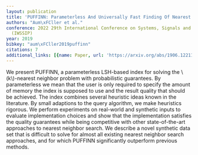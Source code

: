 ```yaml
---
layout: publication
title: 'PUFFINN: Parameterless And Universally Fast Finding Of Nearest Neighbors'
authors: "Aum\xFCller et al."
conference: 2022 29th International Conference on Systems, Signals and Image Processing
  (IWSSIP)
year: 2019
bibkey: "aum\xFCller2019puffinn"
citations: 7
additional_links: [{name: Paper, url: 'https://arxiv.org/abs/1906.12211'}]
---
```

We present PUFFINN, a parameterless LSH-based index for solving the
\\(k\\)-nearest neighbor problem with probabilistic guarantees. By parameterless we
mean that the user is only required to specify the amount of memory the index
is supposed to use and the result quality that should be achieved. The index
combines several heuristic ideas known in the literature. By small adaptions to
the query algorithm, we make heuristics rigorous. We perform experiments on
real-world and synthetic inputs to evaluate implementation choices and show
that the implementation satisfies the quality guarantees while being
competitive with other state-of-the-art approaches to nearest neighbor search.
  We describe a novel synthetic data set that is difficult to solve for almost
all existing nearest neighbor search approaches, and for which PUFFINN
significantly outperform previous methods.